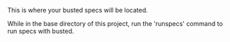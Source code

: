 This is where your busted specs will be located.

While in the base directory of this project, run the 'runspecs' command to run specs with busted.
